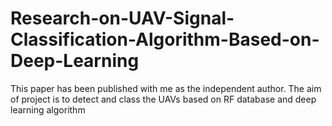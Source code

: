 # Research-on-UAV-Signal-Classification-Algorithm-Based-on-Deep-Learning
This paper has been published with me as the independent author. The aim of project is to detect and class the UAVs  based on RF database and deep learning algorithm
